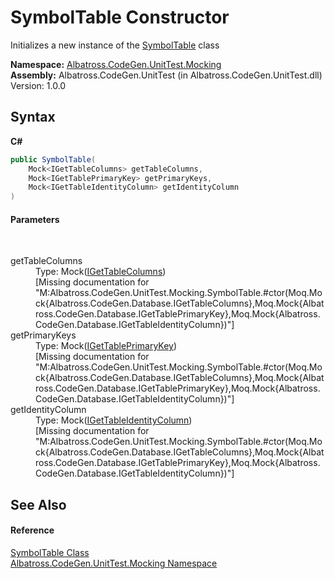 # SymbolTable Constructor 
 

Initializes a new instance of the <a href="044c669d-f461-14d1-8276-1804c8628114">SymbolTable</a> class

**Namespace:**&nbsp;<a href="2f1780b3-a2c6-14ff-575d-ee99b7786f99">Albatross.CodeGen.UnitTest.Mocking</a><br />**Assembly:**&nbsp;Albatross.CodeGen.UnitTest (in Albatross.CodeGen.UnitTest.dll) Version: 1.0.0

## Syntax

**C#**<br />
``` C#
public SymbolTable(
	Mock<IGetTableColumns> getTableColumns,
	Mock<IGetTablePrimaryKey> getPrimaryKeys,
	Mock<IGetTableIdentityColumn> getIdentityColumn
)
```


#### Parameters
&nbsp;<dl><dt>getTableColumns</dt><dd>Type: Mock(<a href="e6112130-1c0b-1490-70ae-bd2d694bfe36">IGetTableColumns</a>)<br />\[Missing <param name="getTableColumns"/> documentation for "M:Albatross.CodeGen.UnitTest.Mocking.SymbolTable.#ctor(Moq.Mock{Albatross.CodeGen.Database.IGetTableColumns},Moq.Mock{Albatross.CodeGen.Database.IGetTablePrimaryKey},Moq.Mock{Albatross.CodeGen.Database.IGetTableIdentityColumn})"\]</dd><dt>getPrimaryKeys</dt><dd>Type: Mock(<a href="da84a7f8-c8b9-6b77-f4ac-2ff121539cc0">IGetTablePrimaryKey</a>)<br />\[Missing <param name="getPrimaryKeys"/> documentation for "M:Albatross.CodeGen.UnitTest.Mocking.SymbolTable.#ctor(Moq.Mock{Albatross.CodeGen.Database.IGetTableColumns},Moq.Mock{Albatross.CodeGen.Database.IGetTablePrimaryKey},Moq.Mock{Albatross.CodeGen.Database.IGetTableIdentityColumn})"\]</dd><dt>getIdentityColumn</dt><dd>Type: Mock(<a href="dbf06374-112e-2448-12b6-115a09b4cd54">IGetTableIdentityColumn</a>)<br />\[Missing <param name="getIdentityColumn"/> documentation for "M:Albatross.CodeGen.UnitTest.Mocking.SymbolTable.#ctor(Moq.Mock{Albatross.CodeGen.Database.IGetTableColumns},Moq.Mock{Albatross.CodeGen.Database.IGetTablePrimaryKey},Moq.Mock{Albatross.CodeGen.Database.IGetTableIdentityColumn})"\]</dd></dl>

## See Also


#### Reference
<a href="044c669d-f461-14d1-8276-1804c8628114">SymbolTable Class</a><br /><a href="2f1780b3-a2c6-14ff-575d-ee99b7786f99">Albatross.CodeGen.UnitTest.Mocking Namespace</a><br />